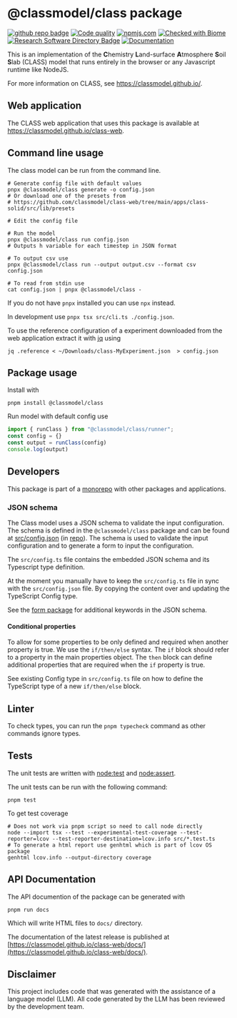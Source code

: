 # @classmodel/class package

[![github repo badge](https://img.shields.io/badge/github-repo-000.svg?logo=github&labelColor=gray&color=blue)]([https://github.com//classmodel/class-web](https://github.com//classmodel/class-web))
[![Code quality](https://github.com/classmodel/class-web/actions/workflows/quality.yml/badge.svg)](https://github.com/classmodel/class-web/actions/workflows/quality.yml)
[![npmjs.com](https://img.shields.io/npm/v/@classmodel/class.svg?style=flat)](https://www.npmjs.com/package/@classmodel/class)
[![Checked with Biome](https://img.shields.io/badge/Checked_with-Biome-60a5fa?style=flat&logo=biome)](https://biomejs.dev)
[![Research Software Directory Badge](https://img.shields.io/badge/rsd-00a3e3.svg)](https://research-software-directory.org/software/class-web)
[![Documentation](https://img.shields.io/badge/docs-blue)](https://classmodel.github.io/class-web/docs/)

This is an implementation of  the **C**hemistry **L**and-surface **A**tmosphere **S**oil **S**lab (CLASS) model that runs entirely in the browser or any Javascript runtime like NodeJS.

For more information on CLASS, see https://classmodel.github.io/.

## Web application

The CLASS web application that uses this package is available at https://classmodel.github.io/class-web.

## Command line usage

The class model can be run from the command line.

```shell
# Generate config file with default values
pnpx @classmodel/class generate -o config.json
# Or download one of the presets from
# https://github.com/classmodel/class-web/tree/main/apps/class-solid/src/lib/presets

# Edit the config file

# Run the model
pnpx @classmodel/class run config.json
# Outputs h variable for each timestep in JSON format

# To output csv use
pnpx @classmodel/class run --output output.csv --format csv config.json

# To read from stdin use
cat config.json | pnpx @classmodel/class -
```
If you do not have `pnpx` installed you can use `npx` instead.

In development use `pnpx tsx src/cli.ts ./config.json`.

To use the reference configuration of a experiment downloaded from the web application extract it with [jq](https://stedolan.github.io/jq/) using

```shell
jq .reference < ~/Downloads/class-MyExperiment.json  > config.json
```

## Package usage

Install with

```shell
pnpm install @classmodel/class
```

Run model with default config use

```js
import { runClass } from "@classmodel/class/runner";
const config = {}
const output = runClass(config)
console.log(output)
```

## Developers

This package is part of a [monorepo](https://github.com/classmodel/class-web) with other packages and applications.

### JSON schema

The Class model uses a JSON schema to validate the input configuration. The schema is defined in the `@classmodel/class` package and can be found at [src/config.json](https://github.com/classmodel/class-web/blob/main/packages/class/src/config.json) (in [repo](./src/config.json)). The schema is used to validate the input configuration and to generate a form to input the configuration.

The `src/config.ts` file contains the embedded JSON schema and its Typescript type definition.

<!-- When runnning `pnpm dev` or `pnpm build` the `src/config.ts` file is generated from the `src/config.json` file.

To manually generate the `src/config.ts` file run the following command:

```shell
pnpm json2ts
``` -->

At the moment you manually have to keep the `src/config.ts` file in sync with the `src/config.json` file. By copying the content over and updating the TypeScript Config type.

See the [form package](../form/README.md#json-schema) for additional keywords in the JSON schema.

#### Conditional properties

To allow for some properties to be only defined and required when another property is true. 
We use the `if/then/else` syntax. The `if` block should refer to a property in the main properties object.
The `then` block can define additional properties that are required when the `if` property is true.

See existing Config type in `src/config.ts` file on how to define the TypeScript type of a new `if/then/else` block. 

## Linter

To check types, you can run the `pnpm typecheck` command as other commands ignore types.

## Tests

The unit tests are written with [node:test](https://nodejs.org/api/test.html) and [node:assert](https://nodejs.org/api/assert.html).

The unit tests can be run with the following command:

```shell
pnpm test
```

To get test coverage

```shell
# Does not work via pnpm script so need to call node directly
node --import tsx --test --experimental-test-coverage --test-reporter=lcov --test-reporter-destination=lcov.info src/*.test.ts
# To generate a html report use genhtml which is part of lcov OS package
genhtml lcov.info --output-directory coverage
```

## API Documentation

The API documention of the package can be generated with

```shell
pnpm run docs
```
Which will write HTML files to `docs/` directory.

The documentation of the latest release is published at [https://classmodel.github.io/class-web/docs/](https://classmodel.github.io/class-web/docs/).

## Disclaimer

This project includes code that was generated with the assistance of a language model (LLM). All code generated by the LLM has been  reviewed by the development team.
